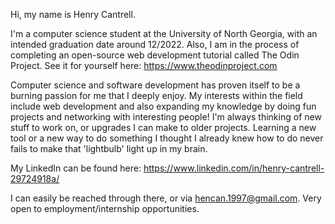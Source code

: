Hi, my name is Henry Cantrell. 

I'm a computer science student at the University of North Georgia, with an intended graduation date around 12/2022. Also, I am in the process of completing an open-source web development tutorial called The Odin Project. See it for yourself here: https://www.theodinproject.com

Computer science and software development has proven itself to be a burning passion for me that I deeply enjoy. 
My interests within the field include web development and also expanding my knowledge by doing fun projects and networking with interesting people! I'm
always thinking of new stuff to work on, or upgrades I can make to older projects. Learning a new tool or a new way to do something
I thought I already knew how to do never fails to make that 'lightbulb' light up in my brain.

My LinkedIn can be found here: https://www.linkedin.com/in/henry-cantrell-29724918a/

I can easily be reached through there, or via hencan.1997@gmail.com. Very open to employment/internship opportunities.

<!---
Henry-Cantrell/Henry-Cantrell is a ✨ special ✨ repository because its `README.md` (this file) appears on your GitHub profile.
You can click the Preview link to take a look at your changes.
--->
